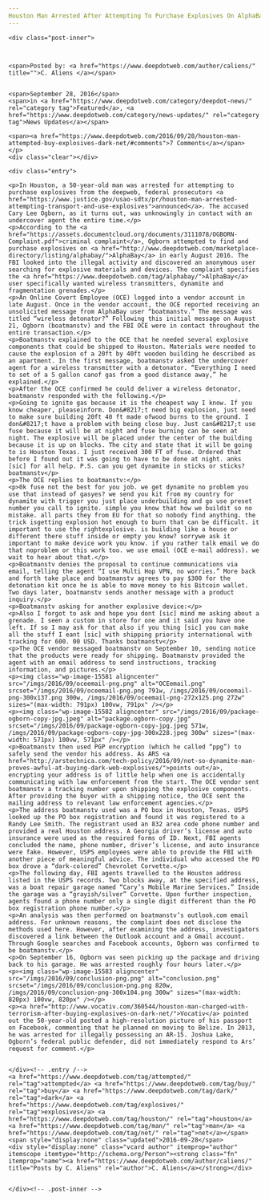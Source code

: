 ```yaml
---
Houston Man Arrested After Attempting To Purchase Explosives On AlphaBay
---
```

<article class="post-listing post-15566 post type-post status-publish format-standard has-post-thumbnail hentry  tag-attempted tag-buy tag-dark tag-explosives tag-houston tag-man tag-net">
    
    <div class="post-inner">
    
    
        
    <span>Posted by: <a href="https://www.deepdotweb.com/author/caliens/" title="">C. Aliens </a></span>
    
    
    <span>September 28, 2016</span>
    <span>in <a href="https://www.deepdotweb.com/category/deepdot-news/" rel="category tag">Featured</a>, <a href="https://www.deepdotweb.com/category/news-updates/" rel="category tag">News Updates</a></span>
    
    <span><a href="https://www.deepdotweb.com/2016/09/28/houston-man-attempted-buy-explosives-dark-net/#comments">7 Comments</a></span>
    </p>
    <div class="clear"></div>
    
    <div class="entry">
    
    <p>In Houston, a 50-year-old man was arrested for attempting to purchase explosives from the deepweb, federal prosecutors <a href="https://www.justice.gov/usao-sdtx/pr/houston-man-arrested-attempting-transport-and-use-explosives">announced</a>. The accused Cary Lee Ogborn, as it turns out, was unknowingly in contact with an undercover agent the entire time.</p>
    <p>According to the <a href="https://assets.documentcloud.org/documents/3111078/OGBORN-Complaint.pdf">criminal complaint</a>, Ogborn attempted to find and purchase explosives on <a href="http://www.deepdotweb.com/marketplace-directory/listing/alphabay/">AlphaBay</a> in early August 2016. The FBI looked into the illegal activity and discovered an anonymous user searching for explosive materials and devices. The complaint specifies the <a href="https://www.deepdotweb.com/tag/alphabay/">AlphaBay</a> user specifically wanted wireless transmitters, dynamite and fragmentation grenades.</p>
    <p>An Online Covert Employee (OCE) logged into a vendor account in late August. Once in the vendor account, the OCE reported receiving an unsolicited message from AlphaBay user “boatmanstv.” The message was titled “wireless detonator?” Following this initial message on August 21, Ogborn (boatmanstv) and the FBI OCE were in contact throughout the entire transaction.</p>
    <p>Boatmanstv explained to the OCE that he needed several explosive components that could be shipped to Houston. Materials were needed to cause the explosion of a 20ft by 40ft wooden building he described as an apartment. In the first message, boatmanstv asked the undercover agent for a wireless transmitter with a detonator. “Everything I need to set of a 5 gallon canof gas from a good distance away,” he explained.</p>
    <p>After the OCE confirmed he could deliver a wireless detonator, boatmanstv responded with the following.</p>
    <p>Going to ignite gas because it is the cheapest way I know. If you know cheaper, pleaseinform. Don&#8217;t need big explosion, just need to make sure building 20ft 40 ft made ofwood burns to the ground. I don&#8217;t have a problem with being close buy. Just can&#8217;t use fuse because it will be at night and fuse burning can be seen at night. The explosive will be placed under the center of the building because it is up on blocks. The city and state that it will be going to is Houston Texas. I just received 300 FT of fuse. Ordered that before I found out it was going to have to be done at night. anks [sic] for all help. P.S. can you get dynamite in sticks or sticks? boatmanstv</p>
    <p>The OCE replies to boatmanstv:</p>
    <p>0k fuse not the best for you job. we get dynamite no problem you use that instead of gasyes? we send you kit from my country for dynamite with trigger you just place underbuilding and go use preset number you call to ignite. simple you know that how we buildit so no mistake. all parts they from EU for that so nobody find anything. the trick isgetting explosion hot enough to burn that can be difficult. it important to use the rightexplosive. is building like a house or different there stuff inside or empty you know? sorrywe ask it important to make device work you know. if you rather talk email we do that noproblem or this work too. we use email (OCE e-mail address). we wait to hear about that.</p>
    <p>Boatmanstv denies the proposal to continue communications via email, telling the agent “I use Multi Hop VPN, no worries.” More back and forth take place and boatmanstv agrees to pay $300 for the detonation kit once he is able to move money to his Bitcoin wallet. Two days later, boatmanstv sends another message with a product inquiry.</p>
    <p>Boatmanstv asking for another explosive device:</p>
    <p>Also I forgot to ask and hope you dont [sic] mind me asking about a grenade. I seen a custom in store for one and it said you have one left. If so I may ask for that also if you thing [sic] you can make all the stuff I eant [sic] with shipping priority international with tracking for 600. 00 USD. Thanks boatmanstv</p>
    <p>The OCE vendor messaged boatmanstv on September 10, sending notice that the products were ready for shipping. Boatmanstv provided the agent with an email address to send instructions, tracking information, and pictures.</p>
    <p><img class="wp-image-15581 aligncenter" src="/imgs/2016/09/oceemail-png.png" alt="OCEemail.png" srcset="/imgs/2016/09/oceemail-png.png 791w, /imgs/2016/09/oceemail-png-300x137.png 300w, /imgs/2016/09/oceemail-png-272x125.png 272w" sizes="(max-width: 791px) 100vw, 791px" /></p>
    <p><img class="wp-image-15582 aligncenter" src="/imgs/2016/09/package-ogborn-copy-jpg.jpeg" alt="package.ogborn-copy.jpg" srcset="/imgs/2016/09/package-ogborn-copy-jpg.jpeg 571w, /imgs/2016/09/package-ogborn-copy-jpg-300x228.jpeg 300w" sizes="(max-width: 571px) 100vw, 571px" /></p>
    <p>Boatmanstv then used PGP encryption (which he called “ppg”) to safely send the vendor his address. As ARS <a href="http://arstechnica.com/tech-policy/2016/09/not-so-dynamite-man-proves-awful-at-buying-dark-web-explosives/">points out</a>, encrypting your address is of little help when one is accidentally communicating with law enforcement from the start. The OCE vendor sent boatmanstv a tracking number upon shipping the explosive components. After providing the buyer with a shipping notice, the OCE sent the mailing address to relevant law enforcement agencies.</p>
    <p>The address boatmanstv used was a PO box in Houston, Texas. USPS looked up the PO box registration and found it was registered to a Randy Lee Smith. The registrant used an 832 area code phone number and provided a real Houston address. A Georgia driver’s license and auto insurance were used as the required forms of ID. Next, FBI agents concluded the name, phone number, driver’s license, and auto insurance were fake. However, USPS employees were able to provide the FBI with another piece of meaningful advice. The individual who accessed the PO box drove a “dark-colored” Chevrolet Corvette.</p>
    <p>The following day, FBI agents travelled to the Houston address listed in the USPS records. Two blocks away, at the specified address, was a boat repair garage named “Cary’s Mobile Marine Services.” Inside the garage was a “grayish/silver” Corvette. Upon further inspection, agents found a phone number only a single digit different than the PO box registration phone number.</p>
    <p>An analysis was then performed on boatmanstv’s outlook.com email address. For unknown reasons, the complaint does not disclose the methods used here. However, after examining the address, investigators discovered a link between the Outlook account and a Gmail account. Through Google searches and Facebook accounts, Ogborn was confirmed to be boatmanstv.</p>
    <p>On September 16, Ogborn was seen picking up the package and driving back to his garage. He was arrested roughly four hours later.</p>
    <p><img class="wp-image-15583 aligncenter" src="/imgs/2016/09/conclusion-png.png" alt="conclusion.png" srcset="/imgs/2016/09/conclusion-png.png 820w, /imgs/2016/09/conclusion-png-300x104.png 300w" sizes="(max-width: 820px) 100vw, 820px" /></p>
    <p><a href="http://www.vocativ.com/360544/houston-man-charged-with-terrorism-after-buying-explosives-on-dark-net/">Vocativ</a> pointed out the 50-year-old posted a high-resolution picture of his passport on Facebook, commenting that he planned on moving to Belize. In 2013, he was arrested for illegally possessing an AR-15. Joshua Lake, Ogborn’s federal public defender, did not immediately respond to Ars’ request for comment.</p>
    
    
    </div><!-- .entry /-->
    <a href="https://www.deepdotweb.com/tag/attempted/" rel="tag">attempted</a> <a href="https://www.deepdotweb.com/tag/buy/" rel="tag">buy</a> <a href="https://www.deepdotweb.com/tag/dark/" rel="tag">dark</a> <a href="https://www.deepdotweb.com/tag/explosives/" rel="tag">explosives</a> <a href="https://www.deepdotweb.com/tag/houston/" rel="tag">houston</a> <a href="https://www.deepdotweb.com/tag/man/" rel="tag">man</a> <a href="https://www.deepdotweb.com/tag/net/" rel="tag">net</a></span>				<span style="display:none" class="updated">2016-09-28</span>
    <div style="display:none" class="vcard author" itemprop="author" itemscope itemtype="http://schema.org/Person"><strong class="fn" itemprop="name"><a href="https://www.deepdotweb.com/author/caliens/" title="Posts by C. Aliens" rel="author">C. Aliens</a></strong></div>
    
    
    </div><!-- .post-inner -->
</article><!-- .post-listing -->

